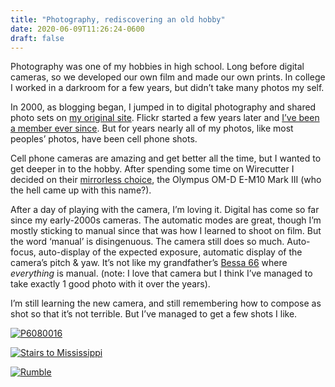 ```yaml
---
title: "Photography, rediscovering an old hobby"
date: 2020-06-09T11:26:24-0600
draft: false
---
```






Photography was one of my hobbies in high school. Long before digital cameras, so we developed our own film and made our own prints. In college I worked in a darkroom for a few years, but didn’t take many photos my self.

In 2000, as blogging began, I jumped in to digital photography and shared photo sets on [my original site](https://web.archive.org/web/20040616053245/http://www.ianwhitney.com/pic/home.html). Flickr started a few years later and [I’ve been a member ever since](https://www.flickr.com/photos/ianwhitney/). But for years nearly all of my photos, like most peoples’ photos, have been cell phone shots.

Cell phone cameras are amazing and get better all the time, but I wanted to get deeper in to the hobby. After spending some time on Wirecutter I decided on their [mirrorless choice](https://www.nytimes.com/wirecutter/reviews/best-mirrorless-camera/), the Olympus OM-D E-M10 Mark III (who the hell came up with this name?).

After a day of playing with the camera, I’m loving it. Digital has come so far since my early-2000s cameras. The automatic modes are great, though I’m mostly sticking to manual since that was how I learned to shoot on film. But the word ‘manual’ is disingenuous. The camera still does so much. Auto-focus, auto-display of the expected exposure, automatic display of the camera’s pitch & yaw. It’s not like my grandfather’s [Bessa 66](https://camerapedia.fandom.com/wiki/Voigtl%C3%A4nder_Bessa_66) where _everything_ is manual. (note: I love that camera but I think I’ve managed to take exactly 1 good photo with it over the years).

I’m still learning the new camera, and still remembering how to compose as shot so that it’s not terrible. But I’ve managed to get a few shots I like.

[![P6080016](https://live.staticflickr.com/65535/49985895936_ad69c72d9f_5k.jpg)](https://www.flickr.com/photos/ianwhitney/49985895936/in/datetaken/ "P6080016")

[![Stairs to Mississippi](https://live.staticflickr.com/65535/49984990523_a47a5d944d_c.jpg)](https://www.flickr.com/photos/ianwhitney/49984990523/in/datetaken/ "Stairs to Mississippi")

[![Rumble](https://live.staticflickr.com/65535/49987992031_d6ffa2ec90_c.jpg)](https://www.flickr.com/photos/ianwhitney/49987992031/in/datetaken/ "Rumble")



